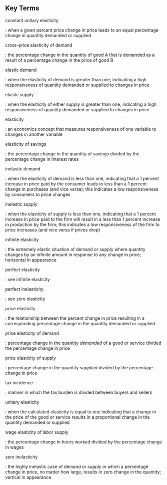 ## Key Terms

constant unitary elasticity

:   when a given percent price change in price leads to an equal
    percentage change in quantity demanded or supplied

cross-price elasticity of demand

:   the percentage change in the quantity of good A that is demanded as
    a result of a percentage change in the price of good B

elastic demand

:   when the elasticity of demand is greater than one, indicating a high
    responsiveness of quantity demanded or supplied to changes in price

elastic supply

:   when the elasticity of either supply is greater than one, indicating
    a high responsiveness of quantity demanded or supplied to changes in
    price

elasticity

:   an economics concept that measures responsiveness of one variable to
    changes in another variable

elasticity of savings

:   the percentage change in the quantity of savings divided by the
    percentage change in interest rates

inelastic demand

:   when the elasticity of demand is less than one, indicating that a 1
    percent increase in price paid by the consumer leads to less than a
    1 percent change in purchases (and vice versa); this indicates a low
    responsiveness by consumers to price changes

inelastic supply

:   when the elasticity of supply is less than one, indicating that a 1
    percent increase in price paid to the firm will result in a less
    than 1 percent increase in production by the firm; this indicates a
    low responsiveness of the firm to price increases (and vice versa if
    prices drop)

infinite elasticity

:   the extremely elastic situation of demand or supply where quantity
    changes by an infinite amount in response to any change in price;
    horizontal in appearance

perfect elasticity

:   see infinite elasticity

perfect inelasticity

:   see zero elasticity

price elasticity

:   the relationship between the percent change in price resulting in a
    corresponding percentage change in the quantity demanded or supplied

price elasticity of demand

:   percentage change in the quantity *demanded* of a good or service
    divided the percentage change in price

price elasticity of supply

:   percentage change in the quantity *supplied* divided by the
    percentage change in price

tax incidence

:   manner in which the tax burden is divided between buyers and sellers

unitary elasticity

:   when the calculated elasticity is equal to one indicating that a
    change in the price of the good or service results in a proportional
    change in the quantity demanded or supplied

wage elasticity of labor supply

:   the percentage change in hours worked divided by the percentage
    change in wages

zero inelasticity

:   the highly inelastic case of demand or supply in which a percentage
    change in price, no matter how large, results in zero change in the
    quantity; vertical in appearance
